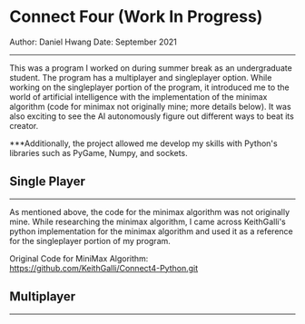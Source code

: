 # Connect Four (Work In Progress)
Author: Daniel Hwang
Date: September 2021

---

This was a program I worked on during summer break as an undergraduate student. The program has a multiplayer and singleplayer option. While working on the singleplayer portion of the program, it introduced me to the world of artificial intelligence with the implementation of the minimax algorithm (code for minimax not originally mine; more details below). It was also exciting to see the AI autonomously figure out different ways to beat its creator.

***Additionally, the project allowed me develop my skills with Python's libraries such as PyGame, Numpy, and sockets.

## Single Player
---
As mentioned above, the code for the minimax algorithm was not originally mine. While researching the minimax algorithm, I came across KeithGalli's python implementation for the minimax algorithm and used it as a reference for the singleplayer portion of my program.

Original Code for MiniMax Algorithm: https://github.com/KeithGalli/Connect4-Python.git

## Multiplayer
---

